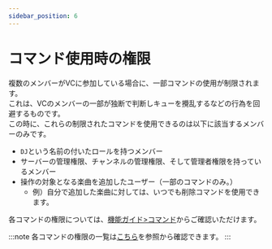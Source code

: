 ```yaml
---
sidebar_position: 6
---
```


# コマンド使用時の権限
複数のメンバーがVCに参加している場合に、一部コマンドの使用が制限されます。  
これは、VCのメンバーの一部が独断で判断しキューを攪乱するなどの行為を回避するものです。  
この時に、これらの制限されたコマンドを使用できるのは以下に該当するメンバーのみです。
- `DJ`という名前の付いたロールを持つメンバー
- サーバーの管理権限、チャンネルの管理権限、そして管理者権限を持っているメンバー  
- 操作の対象となる楽曲を追加したユーザー（一部のコマンドのみ。）
  - 例）自分で追加した楽曲に対しては、いつでも削除コマンドを使用できます。  

各コマンドの権限については、[機能ガイド>コマンド](../guide/commands/overview.md)からご確認いただけます。

:::note
各コマンドの権限の一覧は[こちら](https://github.com/mtripg6666tdr/Discord-SimpleMusicBot/issues/519#issuecomment-1264396918)を参照から確認できます。
:::

